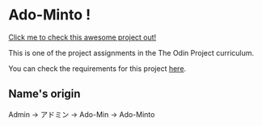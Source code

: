 # Ado-Minto !

[Click me to check this awesome project out!](https://huangphoux.github.io/odin-ado_minto/)

This is one of the project assignments in the The Odin Project curriculum.

You can check the requirements for this project [here](https://www.theodinproject.com/lessons/node-path-intermediate-html-and-css-admin-dashboard).

## Name's origin

Admin → アドミン → Ado-Min → Ado-Minto
